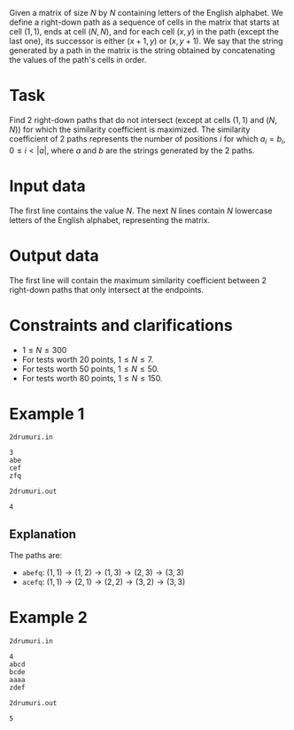 Given a matrix of size $N$ by $N$ containing letters of the English alphabet. We define a right-down path as a sequence of cells in the matrix that starts at cell $(1, 1)$, ends at cell $(N, N)$, and for each cell $(x, y)$ in the path (except the last one), its successor is either $(x+1, y)$ or $(x, y+1)$. We say that the string generated by a path in the matrix is the string obtained by concatenating the values of the path's cells in order.

# Task

Find 2 right-down paths that do not intersect (except at cells $(1, 1)$ and $(N, N)$) for which the similarity coefficient is maximized. The similarity coefficient of 2 paths represents the number of positions $i$ for which $a_i = b_i$, $0 \leq i < |a|$, where $a$ and $b$ are the strings generated by the 2 paths.

# Input data

The first line contains the value $N$. The next $N$ lines contain $N$ lowercase letters of the English alphabet, representing the matrix.

# Output data

The first line will contain the maximum similarity coefficient between 2 right-down paths that only intersect at the endpoints.

# Constraints and clarifications

* $1 \leq N \leq 300$
* For tests worth $20$ points, $1 \leq N \leq 7$.
* For tests worth $50$ points, $1 \leq N \leq 50$.
* For tests worth $80$ points, $1 \leq N \leq 150$.

# Example 1

`2drumuri.in`
```
3
abe
cef
zfq
```

`2drumuri.out`
```
4
```

## Explanation

The paths are:
* `abefq`: $(1, 1) \rightarrow (1, 2) \rightarrow (1, 3) \rightarrow (2, 3) \rightarrow (3, 3)$
* `acefq`: $(1, 1) \rightarrow (2, 1) \rightarrow (2, 2) \rightarrow (3, 2) \rightarrow (3, 3)$

# Example 2 

`2drumuri.in`
```
4
abcd
bcde
aaaa
zdef
```

`2drumuri.out`
```
5
```

